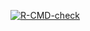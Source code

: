 <!-- badges: start -->
  [![R-CMD-check](https://github.com/qinxia123/linreg/actions/workflows/R-CMD-check.yaml/badge.svg)](https://github.com/qinxia123/linreg/actions/workflows/R-CMD-check.yaml)
  <!-- badges: end -->
